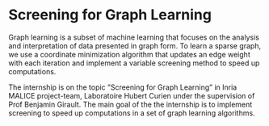 # Screening for Graph Learning

Graph learning is a subset of machine learning that focuses on the analysis and interpretation of data presented in graph form. To learn a sparse graph, we use a coordinate minimization algorithm that updates an edge weight with each iteration and implement a variable screening method
to speed up computations.

The internship is on the topic ”Screening for Graph Learning” in Inria MALICE project-team, Laboratoire Hubert Curien under the supervision of Prof Benjamin Girault. The main goal of the the internship is to implement screening to
speed up computations in a set of graph learning algorithms.
